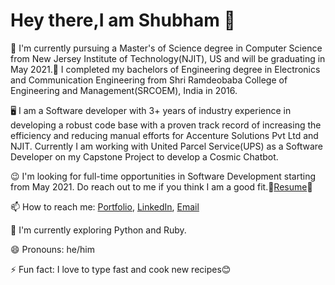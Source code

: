 # Hey there,I am Shubham 👋

🔭 I'm currently pursuing a Master's of Science degree in Computer Science from New Jersey Institute of Technology(NJIT), US and will be graduating in May 2021.🎉 I completed my bachelors of Engineering degree in Electronics and Communication Engineering from Shri Ramdeobaba College of Engineering and Management(SRCOEM), India in 2016.

🖥 I am a Software developer with 3+ years of industry experience in developing a robust code base with a proven track record of increasing the efficiency and reducing manual efforts for Accenture Solutions Pvt Ltd and NJIT. Currently I am working with United Parcel Service(UPS) as a Software Developer on my Capstone Project to develop a Cosmic Chatbot.

😉 I'm looking for full-time opportunities in Software Development starting from May 2021. Do reach out to me if you think I am a good fit.🤜[Resume](https://shubham-agarwal.com/resume/)🤛

📫 How to reach me: [Portfolio](https://www.shubham-agarwal.com/), [LinkedIn](https://www.linkedin.com/in/shubhamagarwal2425/), [Email](mailto:sa2425@njit.edu)

🌱 I'm currently exploring Python and Ruby.

😄 Pronouns: he/him

⚡ Fun fact: I love to type fast and cook new recipes😊
